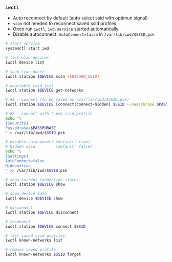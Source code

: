 ### `iwctl`
- Auto reconnect by default (auto select ssid with optimun signal)
- `scan` not needed to reconnect saved ssid profiles
- Once run `iwctl`, `iwd.service` started automatically.
- Disable autoconnect: `AutoConnect=false` in `/var/lib/iwd/$SSID.psk`
```sh
# start service
systemctl start iwd

# list wlan devices
iwctl device list

# scan (run once)
iwctl station $DEVICE scan [$HIDDEN_SSID]

# available ssid list
iwctl station $DEVICE get-networks

# #1 - connect (to be saved as /var/lib/iwd/$SSID.psk)
iwctl station $DEVICE [connect|connect-hidden] $SSID --passphrase $PASSPHRASE

# #2 - connect with *.psk ssid profile
echo "\
[Security]
Passphrase=$PASSPHRASE
" > /var/lib/iwd/$SSID.psk

# disable autoconnect (default: true)
# hidden ssid         (default: false)
echo "\
[Settings]
AutoConnect=false
Hidden=true
" >> /var/lib/iwd/$SSID.psk

# show current connection status
iwctl station $DEVICE show

# show device info
iwctl device $DEVICE show

# disconnect
iwctl station $DEVICE disconnect

# reconnect
iwctl station $DEVICE connect $SSID

# list saved ssid profiles
iwctl known-networks list

# remove saved profile
iwctl known-networks $SSID forget
```

